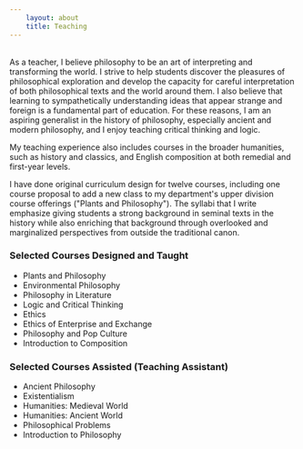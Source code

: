 ```yaml
---
    layout: about
    title: Teaching
---
```


<br>
As a teacher, I believe philosophy to be an art of interpreting and transforming the world. I strive to help students discover the pleasures of philosophical exploration and develop the capacity for careful interpretation of both philosophical texts and the world around them. I also believe that learning to sympathetically understanding ideas that appear strange and foreign is a fundamental part of education. For these reasons, I am an aspiring generalist in the history of philosophy, especially ancient and modern philosophy, and I enjoy teaching critical thinking and logic.

My teaching experience also includes courses in the broader humanities, such as history and classics, and English composition at both remedial and first-year levels.

I have done original curriculum design for twelve courses, including one course proposal to add a new class to my department's upper division course offerings ("Plants and Philosophy"). The syllabi that I write emphasize giving students a strong background in seminal texts in the history while also enriching that background through overlooked and marginalized perspectives from outside the traditional canon.

### Selected Courses Designed and Taught
- Plants and Philosophy
- Environmental Philosophy
- Philosophy in Literature
- Logic and Critical Thinking
- Ethics
- Ethics of Enterprise and Exchange
- Philosophy and Pop Culture
- Introduction to Composition

### Selected Courses Assisted (Teaching Assistant)
- Ancient Philosophy
- Existentialism
- Humanities: Medieval World
- Humanities: Ancient World
- Philosophical Problems
- Introduction to Philosophy
